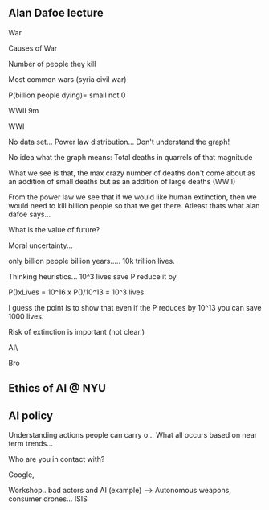 ## Alan Dafoe lecture

War

Causes of War

Number of people they kill

Most common wars (syria civil war)

P(billion people dying)= small not 0

WWII 9m

WWI  

No data set... Power law distribution... Don't understand the graph!

No idea what the graph means: Total deaths in quarrels of that
magnitude

What we see is that, the max crazy number of deaths don't come about
as an addition of small deaths but as an addition of large deaths
(WWII)

From the power law we see that if we would like human extinction, then
we would need to kill billion people so that we get there. Atleast
thats what alan dafoe says...

What is the value of future?

Moral uncertainty...

only billion people billion years..... 10k trillion lives.

Thinking heuristics... 10^3 lives save P reduce it by


P()xLives = 10^16 x P()/10^13 = 10^3 lives

I guess the point is to show that even if the P reduces by 10^13 you
can save 1000 lives.


Risk of extinction is important (not clear.)

AI\

Bro

## Ethics of AI @ NYU  

## AI policy

Understanding actions people can carry o... What all occurs based on
near term trends...


Who are you in contact with?

Google, 

Workshop.. bad actors and AI (example) --> Autonomous weapons,
consumer drones... ISIS





